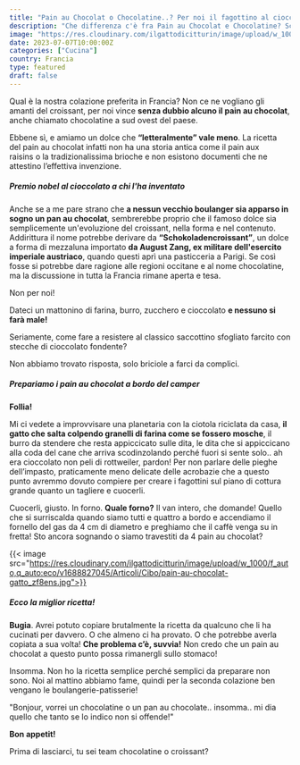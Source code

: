 ```yaml
---
title: "Pain au Chocolat o Chocolatine..? Per noi il fagottino al cioccolato è la miglior colazione"
description: "Che differenza c'è fra Pain au Chocolat e Chocolatine? Scoprilo con noi!"
image: "https://res.cloudinary.com/ilgattodicitturin/image/upload/w_1000/f_auto,q_auto:eco/v1688826166/Articoli/Cibo/pain-au-chocolat_kuar6y.jpg"
date: 2023-07-07T10:00:00Z
categories: ["Cucina"]
country: Francia
type: featured
draft: false
---
```


Qual è la nostra colazione preferita in Francia? 
Non ce ne vogliano gli amanti del croissant, per noi vince **senza dubbio alcuno il pain au chocolat**, anche chiamato chocolatine a sud ovest del paese. 

Ebbene sì, e amiamo un dolce che **“letteralmente” vale meno**. La ricetta del pain au chocolat infatti non ha una storia antica come il pain aux raisins o la tradizionalissima brioche e non esistono documenti che ne attestino l’effettiva invenzione. 

##### Premio nobel al cioccolato a chi l'ha inventato

Anche se a me pare strano che **a nessun vecchio boulanger sia apparso in sogno un pan au chocolat**, sembrerebbe proprio che il famoso dolce sia semplicemente un'evoluzione del croissant, nella forma e nel contenuto. Addirittura il nome potrebbe derivare da **“Schokoladencroissant”**, un dolce a forma di mezzaluna importato **da August Zang, ex militare dell'esercito imperiale austriaco**, quando questi aprì una pasticceria a Parigi. Se così fosse si potrebbe dare ragione alle regioni occitane e al nome chocolatine, ma la discussione in tutta la Francia rimane aperta e tesa. 

Non per noi!

Dateci un mattonino di farina, burro, zucchero e cioccolato **e nessuno si farà male!**

Seriamente, come fare a resistere al classico saccottino sfogliato farcito con stecche di cioccolato fondente? 

Non abbiamo trovato risposta, solo briciole a farci da complici. 

##### Prepariamo i pain au chocolat a bordo del camper

**Follia!**

Mi ci vedete a improvvisare una planetaria con la ciotola riciclata da casa, **il gatto che salta colpendo granelli di farina come se fossero mosche**, il burro da stendere che resta appiccicato sulle dita, le dita che si appiccicano alla coda del cane che arriva scodinzolando perché fuori si sente solo.. ah era cioccolato non peli di rottweiler, pardon! 
Per non parlare delle pieghe dell’impasto, praticamente meno delicate delle acrobazie che a questo punto avremmo dovuto compiere per creare i fagottini sul piano di cottura grande quanto un tagliere e cuocerli. 

Cuocerli, giusto. In forno. **Quale forno?** Il van intero, che domande! Quello che si surriscalda quando siamo tutti e quattro a bordo e accendiamo il fornello del gas da 4 cm di diametro e preghiamo che il caffè venga su in fretta! Sto ancora sognando o siamo travestiti da 4 pain au chocolat? 

{{< image src="https://res.cloudinary.com/ilgattodicitturin/image/upload/w_1000/f_auto,q_auto:eco/v1688827045/Articoli/Cibo/pain-au-chocolat-gatto_zf8ens.jpg">}}

##### Ecco la miglior ricetta!  

**Bugia**. Avrei potuto copiare brutalmente la ricetta da qualcuno che li ha cucinati per davvero. O che almeno ci ha provato.
O che potrebbe averla copiata a sua volta! **Che problema c’è, suvvia!** Non credo che un pain au chocolat a questo punto possa rimanergli sullo stomaco!

Insomma. Non ho la ricetta semplice perché semplici da preparare non sono.
Noi al mattino abbiamo fame, quindi per la seconda colazione ben vengano le boulangerie-patisserie!

"Bonjour, vorrei un chocolatine o un pan au chocolate.. insomma.. 
mi dia quello che tanto se lo indico non si offende!"

**Bon appetit!**

Prima di lasciarci, tu sei team chocolatine o croissant? 
